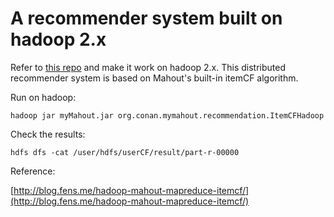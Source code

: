 # A recommender system built on hadoop 2.x

Refer to [this repo](https://github.com/bsspirit/maven_mahout_template/tree/mahout-0.8) and make it work on hadoop 2.x.
This distributed recommender system is based on Mahout's built-in itemCF algorithm.

Run on hadoop:
```shell
hadoop jar myMahout.jar org.conan.mymahout.recommendation.ItemCFHadoop
```

Check the results:
```shell
hdfs dfs -cat /user/hdfs/userCF/result/part-r-00000
```
Reference:

[http://blog.fens.me/hadoop-mahout-mapreduce-itemcf/](http://blog.fens.me/hadoop-mahout-mapreduce-itemcf/)
